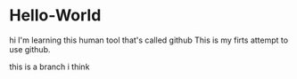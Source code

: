 # Hello-World
hi
I'm learning this human tool that's called github
This is my firts attempt to use github.

this is a branch i think
